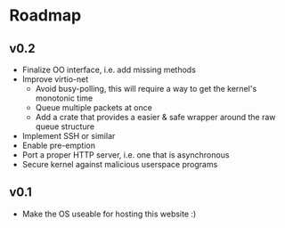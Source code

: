 # Roadmap

## v0.2

- Finalize OO interface, i.e. add missing methods
- Improve virtio-net
  - Avoid busy-polling, this will require a way to get the kernel's monotonic time
  - Queue multiple packets at once
  - Add a crate that provides a easier & safe wrapper around the raw queue structure
- Implement SSH or similar
- Enable pre-emption
- Port a proper HTTP server, i.e. one that is asynchronous
- Secure kernel against malicious userspace programs

## v0.1

- Make the OS useable for hosting this website :)
